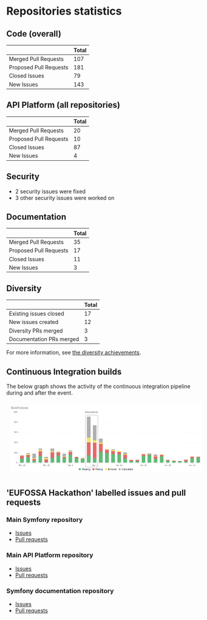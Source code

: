 # Repositories statistics

## Code (overall)

|                          | Total |
| ------------------------ | ----- |
| Merged Pull Requests     | 107   |
| Proposed Pull Requests   | 181   |
| Closed Issues            |  79   |
| New Issues               | 143   |

## API Platform (all repositories)

|                          | Total |
| ------------------------ | ----- |
| Merged Pull Requests     | 20    |
| Proposed Pull Requests   | 10    |
| Closed Issues            | 87    |
| New Issues               | 4     |

## Security

* 2 security issues were fixed
* 3 other security issues were worked on

## Documentation

|                          | Total |
| ------------------------ | ----- |
| Merged Pull Requests     |  35   |
| Proposed Pull Requests   |  17   |
| Closed Issues            |  11   |
| New Issues               |   3   |

## Diversity

|                          | Total |
| ------------------------ | ----- |
| Existing issues closed   | 17    |
| New issues created       | 12    |
| Diversity PRs merged     | 3     |
| Documentation PRs merged | 3     |

For more information, see [the diversity achievements](diversity.md).

## Continuous Integration builds

The below graph shows the activity of the continuous integration pipeline during and after the event.

<p align="center"><img src="./assets/ci-stats.png" style="margin: 10px" alt="Travis CI builds graph"/></p>

## 'EUFOSSA Hackathon' labelled issues and pull requests

### Main Symfony repository

* [Issues](https://github.com/symfony/symfony/issues?utf8=%E2%9C%93&q=label%3A%22%E2%AD%90%EF%B8%8F+EUFOSSA+Hackathon%22)
* [Pull requests](https://github.com/symfony/symfony/pulls?utf8=%E2%9C%93&q=label%3A%22%E2%AD%90%EF%B8%8F+EUFOSSA+Hackathon%22)

### Main API Platform repository

* [Issues](https://github.com/api-platform/api-platform/issues?utf8=%E2%9C%93&q=label%3A%22EU-FOSSA+Hackathon%22+)
* [Pull requests](https://github.com/api-platform/api-platform/pulls?utf8=%E2%9C%93&q=label%3A%22EU-FOSSA+Hackathon%22+)

### Symfony documentation repository

* [Issues](https://github.com/symfony/symfony-docs/issues?utf8=%E2%9C%93&q=label%3A%22%E2%AD%90%EF%B8%8F+EU-FOSSA+Hackathon%22+)
* [Pull requests](https://github.com/symfony/symfony-docs/pulls?utf8=%E2%9C%93&q=label%3A%22%E2%AD%90%EF%B8%8F+EU-FOSSA+Hackathon%22+)
